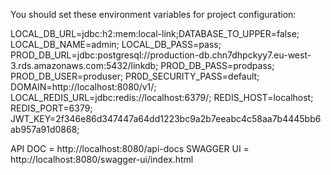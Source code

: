 You should set these environment variables for project configuration:

LOCAL_DB_URL=jdbc:h2:mem:local-link;DATABASE_TO_UPPER=false;
LOCAL_DB_NAME=admin;
LOCAL_DB_PASS=pass;
PROD_DB_URL=jdbc:postgresql://production-db.chn7dhpckyy7.eu-west-3.rds.amazonaws.com:5432/linkdb;
PROD_DB_PASS=prodpass;
PROD_DB_USER=produser;
PR0D_SECURITY_PASS=default;
DOMAIN=http://localhost:8080/v1/;
LOCAL_REDIS_URL=jdbc:redis://localhost:6379/;
REDIS_HOST=localhost;
REDIS_PORT=6379;
JWT_KEY=2f346e86d347447a64dd1223bc9a2b7eeabc4c58aa7b4445bb6ab957a91d0868;

API DOC = http://localhost:8080/api-docs
SWAGGER UI = http://localhost:8080/swagger-ui/index.html

